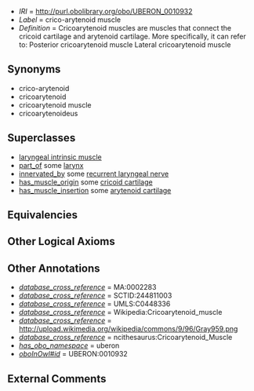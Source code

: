  * *IRI* = http://purl.obolibrary.org/obo/UBERON_0010932
 * *Label* = crico-arytenoid muscle
 * *Definition* = Cricoarytenoid muscles are muscles that connect the cricoid cartilage and arytenoid cartilage. More specifically, it can refer to: Posterior cricoarytenoid muscle Lateral cricoarytenoid muscle

## Synonyms

 * crico-arytenoid
 * cricoarytenoid
 * cricoarytenoid muscle
 * cricoarytenoideus

## Superclasses

 * [laryngeal intrinsic muscle](../../UBERON/28/UBERON_0006328.md)
 * [part_of](../../BFO/50/BFO_0000050.md) some [larynx](../../UBERON/37/UBERON_0001737.md)
 * [innervated_by](../../RO/05/RO_0002005.md) some [recurrent laryngeal nerve](../../UBERON/16/UBERON_0003716.md)
 * [has_muscle_origin](../../RO/72/RO_0002372.md) some [cricoid cartilage](../../UBERON/75/UBERON_0002375.md)
 * [has_muscle_insertion](../../RO/73/RO_0002373.md) some [arytenoid cartilage](../../UBERON/40/UBERON_0001740.md)

## Equivalencies


## Other Logical Axioms


## Other Annotations

 * *[database_cross_reference](../../ef/oboInOwl#hasDbXref.md)* = MA:0002283
 * *[database_cross_reference](../../ef/oboInOwl#hasDbXref.md)* = SCTID:244811003
 * *[database_cross_reference](../../ef/oboInOwl#hasDbXref.md)* = UMLS:C0448336
 * *[database_cross_reference](../../ef/oboInOwl#hasDbXref.md)* = Wikipedia:Cricoarytenoid_muscle
 * *[database_cross_reference](../../ef/oboInOwl#hasDbXref.md)* = http://upload.wikimedia.org/wikipedia/commons/9/96/Gray959.png
 * *[database_cross_reference](../../ef/oboInOwl#hasDbXref.md)* = ncithesaurus:Cricoarytenoid_Muscle
 * *[has_obo_namespace](../../ce/oboInOwl#hasOBONamespace.md)* = uberon
 * *[oboInOwl#id](../../id/oboInOwl#id.md)* = UBERON:0010932

## External Comments


